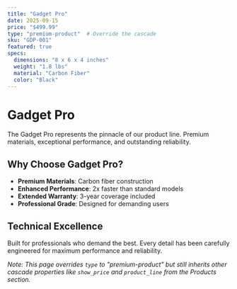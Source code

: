 ```yaml
---
title: "Gadget Pro"
date: 2025-09-15
price: "$499.99"
type: "premium-product"  # Override the cascade
sku: "GDP-001"
featured: true
specs:
  dimensions: "8 x 6 x 4 inches"
  weight: "1.8 lbs"
  material: "Carbon Fiber"
  color: "Black"
---
```


# Gadget Pro

The Gadget Pro represents the pinnacle of our product line. Premium materials, exceptional performance, and outstanding reliability.

## Why Choose Gadget Pro?

- **Premium Materials**: Carbon fiber construction
- **Enhanced Performance**: 2x faster than standard models
- **Extended Warranty**: 3-year coverage included
- **Professional Grade**: Designed for demanding users

## Technical Excellence

Built for professionals who demand the best. Every detail has been carefully engineered for maximum performance and reliability.

*Note: This page overrides `type` to "premium-product" but still inherits other cascade properties like `show_price` and `product_line` from the Products section.*

